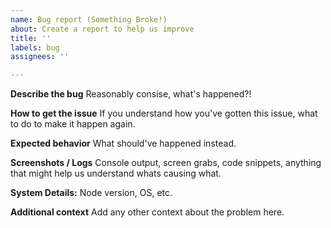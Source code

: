 ```yaml
---
name: Bug report (Something Broke!)
about: Create a report to help us improve
title: ''
labels: bug
assignees: ''

---
```


**Describe the bug**
Reasonably consise, what's happened?!

**How to get the issue**
If you understand how you've gotten this issue, what to do to make it happen again.

**Expected behavior**
What should've happened instead.

**Screenshots / Logs**
Console output, screen grabs, code snippets, anything that might help us understand whats causing what.

**System Details:**
Node version, OS, etc.

**Additional context**
Add any other context about the problem here.
